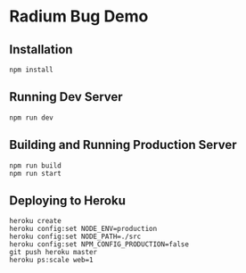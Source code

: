 # Radium Bug Demo 

## Installation

```
npm install
```

## Running Dev Server

```
npm run dev
```

## Building and Running Production Server

```
npm run build
npm run start
```

## Deploying to Heroku

```
heroku create
heroku config:set NODE_ENV=production
heroku config:set NODE_PATH=./src
heroku config:set NPM_CONFIG_PRODUCTION=false
git push heroku master
heroku ps:scale web=1
```







